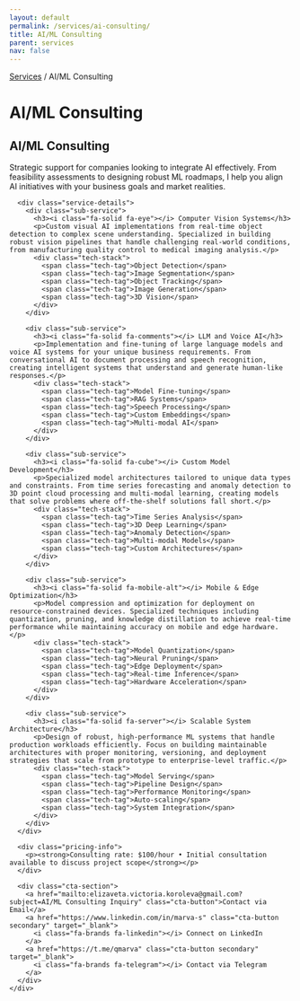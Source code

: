 ```yaml
---
layout: default
permalink: /services/ai-consulting/
title: AI/ML Consulting
parent: services
nav: false
---
```


<div class="post">
  <div class="service-page-header">
    <nav class="breadcrumb">
      <a href="/services/">Services</a> / AI/ML Consulting
    </nav>
    <h1 class="visually-hidden">AI/ML Consulting</h1>
  </div>

  <div class="service-card">
    <div class="service-header">
      <div class="header-left">
        <h2><i class="fa-solid fa-brain"></i> AI/ML Consulting</h2>
      </div>
    </div>
    <div class="service-content">
      <p class="service-description">
        Strategic support for companies looking to integrate AI effectively. From feasibility assessments to designing robust ML roadmaps, I help you align AI initiatives with your business goals and market realities.
      </p>
      
      <div class="service-details">
        <div class="sub-service">
          <h3><i class="fa-solid fa-eye"></i> Computer Vision Systems</h3>
          <p>Custom visual AI implementations from real-time object detection to complex scene understanding. Specialized in building robust vision pipelines that handle challenging real-world conditions, from manufacturing quality control to medical imaging analysis.</p>
          <div class="tech-stack">
            <span class="tech-tag">Object Detection</span>
            <span class="tech-tag">Image Segmentation</span>
            <span class="tech-tag">Object Tracking</span>
            <span class="tech-tag">Image Generation</span>
            <span class="tech-tag">3D Vision</span>
          </div>
        </div>
        
        <div class="sub-service">
          <h3><i class="fa-solid fa-comments"></i> LLM and Voice AI</h3>
          <p>Implementation and fine-tuning of large language models and voice AI systems for your unique business requirements. From conversational AI to document processing and speech recognition, creating intelligent systems that understand and generate human-like responses.</p>
          <div class="tech-stack">
            <span class="tech-tag">Model Fine-tuning</span>
            <span class="tech-tag">RAG Systems</span>
            <span class="tech-tag">Speech Processing</span>
            <span class="tech-tag">Custom Embeddings</span>
            <span class="tech-tag">Multi-modal AI</span>
          </div>
        </div>
        
        <div class="sub-service">
          <h3><i class="fa-solid fa-cube"></i> Custom Model Development</h3>
          <p>Specialized model architectures tailored to unique data types and constraints. From time series forecasting and anomaly detection to 3D point cloud processing and multi-modal learning, creating models that solve problems where off-the-shelf solutions fall short.</p>
          <div class="tech-stack">
            <span class="tech-tag">Time Series Analysis</span>
            <span class="tech-tag">3D Deep Learning</span>
            <span class="tech-tag">Anomaly Detection</span>
            <span class="tech-tag">Multi-modal Models</span>
            <span class="tech-tag">Custom Architectures</span>
          </div>
        </div>
        
        <div class="sub-service">
          <h3><i class="fa-solid fa-mobile-alt"></i> Mobile & Edge Optimization</h3>
          <p>Model compression and optimization for deployment on resource-constrained devices. Specialized techniques including quantization, pruning, and knowledge distillation to achieve real-time performance while maintaining accuracy on mobile and edge hardware.</p>
          <div class="tech-stack">
            <span class="tech-tag">Model Quantization</span>
            <span class="tech-tag">Neural Pruning</span>
            <span class="tech-tag">Edge Deployment</span>
            <span class="tech-tag">Real-time Inference</span>
            <span class="tech-tag">Hardware Acceleration</span>
          </div>
        </div>
        
        <div class="sub-service">
          <h3><i class="fa-solid fa-server"></i> Scalable System Architecture</h3>
          <p>Design of robust, high-performance ML systems that handle production workloads efficiently. Focus on building maintainable architectures with proper monitoring, versioning, and deployment strategies that scale from prototype to enterprise-level traffic.</p>
          <div class="tech-stack">
            <span class="tech-tag">Model Serving</span>
            <span class="tech-tag">Pipeline Design</span>
            <span class="tech-tag">Performance Monitoring</span>
            <span class="tech-tag">Auto-scaling</span>
            <span class="tech-tag">System Integration</span>
          </div>
        </div>
      </div>

      <div class="pricing-info">
        <p><strong>Consulting rate: $100/hour • Initial consultation available to discuss project scope</strong></p>
      </div>

      <div class="cta-section">
        <a href="mailto:elizaveta.victoria.koroleva@gmail.com?subject=AI/ML Consulting Inquiry" class="cta-button">Contact via Email</a>
        <a href="https://www.linkedin.com/in/marva-s" class="cta-button secondary" target="_blank">
          <i class="fa-brands fa-linkedin"></i> Connect on LinkedIn
        </a>
        <a href="https://t.me/qmarva" class="cta-button secondary" target="_blank">
          <i class="fa-brands fa-telegram"></i> Contact via Telegram
        </a>
      </div>
    </div>
  </div>
</div>

<!-- Подключаем стили -->
<link rel="stylesheet" href="/assets/css/services.css">
